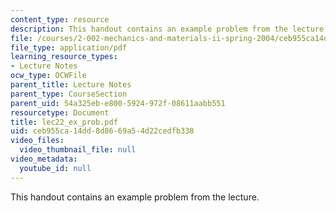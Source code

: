 ```yaml
---
content_type: resource
description: This handout contains an example problem from the lecture.
file: /courses/2-002-mechanics-and-materials-ii-spring-2004/ceb955ca14dd8d8669a54d22cedfb338_lec22_ex_prob.pdf
file_type: application/pdf
learning_resource_types:
- Lecture Notes
ocw_type: OCWFile
parent_title: Lecture Notes
parent_type: CourseSection
parent_uid: 54a325eb-e800-5924-972f-08611aabb551
resourcetype: Document
title: lec22_ex_prob.pdf
uid: ceb955ca-14dd-8d86-69a5-4d22cedfb338
video_files:
  video_thumbnail_file: null
video_metadata:
  youtube_id: null
---
```

This handout contains an example problem from the lecture.